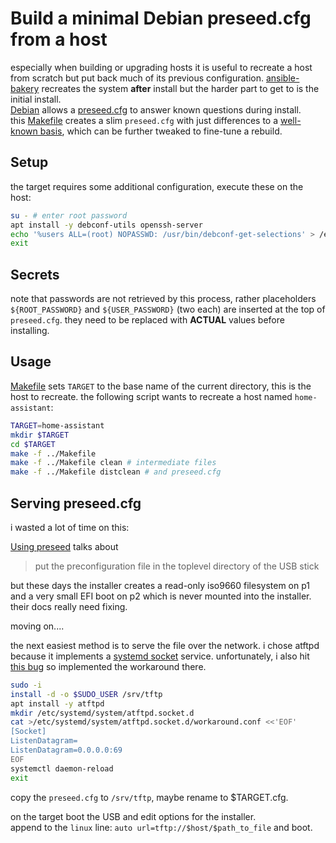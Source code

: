 # Build a minimal Debian preseed.cfg from a host

especially when building or upgrading hosts it is useful to recreate a host from scratch but put back much
of its previous configuration.
[ansible-bakery](https://github.com/jkt628/ansible-bakery)
recreates the system **after** install but the harder part to get to is the initial install.  
[Debian](https://debian.org) allows a
[preseed.cfg](https://wiki.debian.org/DebianInstaller/Preseed) to answer known questions during install.  
this [Makefile](Makefile) creates a slim `preseed.cfg` with just differences to a
[well-known basis](https://preseed.debian.net/debian-preseed/), which can be further tweaked to
fine-tune a rebuild.

## Setup

the target requires some additional configuration, execute these on the host:

```bash
su - # enter root password
apt install -y debconf-utils openssh-server
echo '%users ALL=(root) NOPASSWD: /usr/bin/debconf-get-selections' > /etc/sudoers.d/debconf-get-selections
exit
```

## Secrets

note that passwords are not retrieved by this process, rather placeholders
`${ROOT_PASSWORD}` and `${USER_PASSWORD}` (two each) are inserted at the top of `preseed.cfg`.
they need to be replaced with **ACTUAL** values before installing.

## Usage

[Makefile](Makefile) sets `TARGET` to the base name of the current directory, this is the host to recreate.
the following script wants to recreate a host named `home-assistant`:

```bash
TARGET=home-assistant
mkdir $TARGET
cd $TARGET
make -f ../Makefile
make -f ../Makefile clean # intermediate files
make -f ../Makefile distclean # and preseed.cfg
```

## Serving preseed.cfg

i wasted a lot of time on this:

[Using preseed](https://wiki.debian.org/DebianInstaller/Preseed) talks about

> put the preconfiguration file in the toplevel directory of the USB stick

but these days the installer creates a read-only iso9660 filesystem on p1 and a very small EFI boot on p2
which is never mounted into the installer.  their docs really need fixing.

moving on....

the next easiest method is to serve the file over the network.  i chose atftpd because it implements a
[systemd socket](https://man7.org/linux/man-pages/man5/systemd.socket.5.html) service.
unfortunately, i also hit [this bug](https://bugs.launchpad.net/ubuntu/+source/atftp/+bug/2065463) so
implemented the workaround there.

```bash
sudo -i
install -d -o $SUDO_USER /srv/tftp
apt install -y atftpd
mkdir /etc/systemd/system/atftpd.socket.d
cat >/etc/systemd/system/atftpd.socket.d/workaround.conf <<'EOF'
[Socket]
ListenDatagram=
ListenDatagram=0.0.0.0:69
EOF
systemctl daemon-reload
exit
```

copy the `preseed.cfg` to `/srv/tftp`, maybe rename to $TARGET.cfg.

on the target boot the USB and edit options for the installer.  
append to the `linux` line: `auto url=tftp://$host/$path_to_file` and boot.
